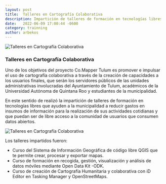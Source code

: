 ```yaml
---
layout: post
title:  Talleres en Cartografía Colaborativa
description: Impartición de talleres de formación en tecnologías libres que ayuden a la municipalidad a reducir gastos en insumos de información.
date:   2022-06-09 17:00:44 -0600
category: trainning
author: arbekos
---
```


![Talleres en Cartografía Colaborativa](https://cdn.comapper.org/website/posts/taller3.jpg "Talleres en Cartografía Colaborativa")

### Talleres en Cartografía Colaborativa

Uno de los objetivos del proyecto Co.Mapper Tulum es promover e impulsar el uso de cartografía colaborativa a través de la creación de capacidades a los usuarios finales, que serán los servidores públicos de las unidades administrativas involucradas del Ayuntamiento de Tulum, académicos de la Universidad Autónoma de Quintana Roo y estudiantes de la municipalidad.

En este sentido de realizó la impartición de talleres de formación en tecnologías libres que ayuden a la municipalidad a reducir gastos en insumos de información para la realización de sus actividades cotidianas y que puedan ser de libre acceso a la comunidad de usuarios que consumen datos abiertos.

![Talleres en Cartografía Colaborativa](https://cdn.comapper.org/website/posts/taller2.jpg "Talleres en Cartografía Colaborativa")

Los talleres impartidos fueron:
- Curso del Sistema de Información Geográfica de código libre QGIS que te permite crear, procesar y exportar mapas. 
- Curso de formación en recogida, gestión, visualización y análisis de datos móviles mediante Open Data Kit -ODK. 
- Curso de creación de Cartografía Humanitaria y colaborativa con iD Editor en Tasking Manager y  OpenStreetMaps.